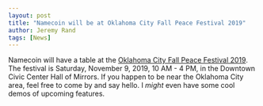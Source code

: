 ```yaml
---
layout: post
title: "Namecoin will be at Oklahoma City Fall Peace Festival 2019"
author: Jeremy Rand
tags: [News]
---
```


Namecoin will have a table at the [Oklahoma City Fall Peace Festival 2019](https://peacehouseok.org/outreach/fall-peace-festival/).  The festival is Saturday, November 9, 2019, 10 AM - 4 PM, in the Downtown Civic Center Hall of Mirrors.  If you happen to be near the Oklahoma City area, feel free to come by and say hello.  I *might* even have some cool demos of upcoming features.

